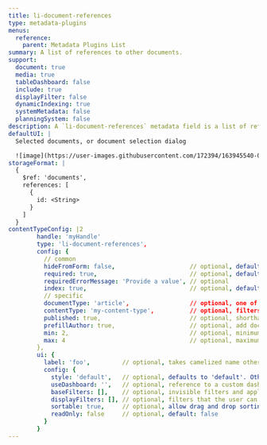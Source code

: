 ```yaml
---
title: li-document-references
type: metadata-plugins
menus:
  reference:
    parent: Metadata Plugins List
summary: A list of references to other documents.
support:
  document: true
  media: true
  tableDashboard: false
  include: true
  displayFilter: false
  dynamicIndexing: true
  systemMetadata: false
  planningSystem: false
description: A `li-document-references` metadata field is a list of references to other documents. A Document Selection Dialog is shown, based on shorthand queries and `useDashboard` to select documents.
defaultUI: |
  Selected documents, or document selection dialog

  ![image](https://user-images.githubusercontent.com/172394/163945540-02557891-ee21-42c5-a03e-4bfb1723e228.png)
storageFormat: |
  {
    $ref: 'documents',
    references: [
      {
        id: <String>
      }
    ]
  }
contentTypeConfig: |2
        handle: 'myHandle'
        type: 'li-document-references',
        config: {
          // common
          hideFromForm: false,                     // optional, default: false
          required: true,                          // optional, default: false
          requiredErrorMessage: 'Provide a value', // optional
          index: true,                             // optional, default: false. {{< added-in "release-2023-07" >}}
          // specific
          documentType: 'article',                 // optional, one of article, page, data-record
          contentType: 'my-content-type',          // optional, filters the document selection
          published: true,                         // optional, shorthand for publication displayFilter, default: false
          prefillAuthor: true,                     // optional, add document creator if the prefilling configuration for the current user exists, default: false. {{< added-in "release-2023-09" >}}
          min: 2,                                  // optional, minimum number of articles required. Use in combination with `required: true` if you would like to prevent `undefined` from being allowed. {{< added-in "release-2023-09" >}}
          max: 4                                   // optional, maximum number of articles required. {{< added-in "release-2023-09" >}}
        },
        ui: {
          label: 'foo',         // optional, takes camelized name otherwise
          config: {
            style: 'default',   // optional, defaults to 'default'. Other options: 'teaser' | 'minimal'
            useDashboard: '',   // optional, reference to a custom dashboard
            baseFilters: [],    // optional, invisible filters and applied to every search (including the default result list)
            displayFilters: [], // optional, filters that the user can set in the UI (below the search input)
            sortable: true,     // optional, allow drag and drop sorting of items (not compatible with `style: 'minimal'`), default: false
            readOnly: false     // optional, default: false
          }
        }
---
```

